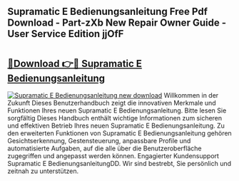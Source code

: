 ## Supramatic E Bedienungsanleitung Free Pdf Download - Part-zXb New Repair Owner Guide - User Service Edition jjOfF

# <h2><a href="http://df5bdsl.blite.top/?on=Supramatic+E+Bedienungsanleitung">🔗Download 👉🔴 Supramatic E Bedienungsanleitung</a></h2>

[![Supramatic E Bedienungsanleitung new download](https://i.imgur.com/lujVjoI.png)](http://df5bdsl.blite.top/?on=Supramatic+E+Bedienungsanleitung)
Willkommen in der Zukunft Dieses Benutzerhandbuch zeigt die innovativen Merkmale und Funktionen Ihres neuen Supramatic E Bedienungsanleitung. Bitte lesen Sie sorgfältig Dieses Handbuch enthält wichtige Informationen zum sicheren und effektiven Betrieb Ihres neuen Supramatic E Bedienungsanleitung. Zu den erweiterten Funktionen von Supramatic E Bedienungsanleitung gehören Gesichtserkennung, Gestensteuerung, anpassbare Profile und automatisierte Aufgaben, auf die alle über die Benutzeroberfläche zugegriffen und angepasst werden können. Engagierter Kundensupport Supramatic E BedienungsanleitungDD. Wir sind bestrebt, Sie persönlich und zeitnah zu unterstützen.
